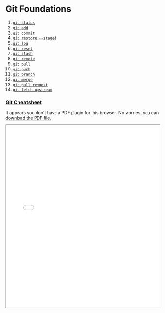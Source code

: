 # Git Foundations

1. [`git status`](./git-lessons/git-status.md)
2. [`git add`](./git-lessons/git-add.md)
3. [`git commit`](./git-lessons/git-commit.md)
4. [`git restore --staged`](./git-lessons/git-restored--staged.md)
5. [`git log`](./git-lessons/git-log.md)
6. [`git reset`](./git-lessons/git-reset.md)
7. [`git stash`](./git-lessons/git-stash.md)
8. [`git remote`](./git-lessons/git-remote.md)
9. [`git pull`](./git-lessons/git-pull.md)
10. [`git push`](./git-lessons/git-push.md)
11. [`git branch`](./git-lessons/git-branch.md)
12. [`git merge`](./git-lessons/git-merge.md)
13. [`git pull request`](./git-lessons/git-pull-request.md)
14. [`git fetch upstream`](./git-lessons/git-fetch-upstream.md)

### [Git Cheatsheet](./git-lessons/git-cheat-sheet-education.pdf)

<object data="./git-lessons/git-cheat-sheet-education.pdf" type="application/pdf" width="100%" height="600px">
  <p>It appears you don't have a PDF plugin for this browser. No worries, you can <a href="./git-lessons/git-cheat-sheet-education.pdf">download the PDF file.</a></p>
</object>

<iframe src="./git-lessons/git-cheat-sheet-education.pdf" width="100%" height="600px"></iframe>
